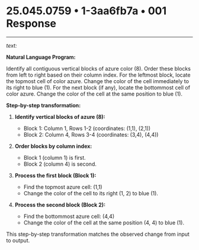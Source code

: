 # 25.045.0759 • 1-3aa6fb7a • 001 Response

---

*text:*

**Natural Language Program:**

Identify all contiguous vertical blocks of azure color (8). Order these blocks from left to right based on their column index. For the leftmost block, locate the topmost cell of color azure. Change the color of the cell immediately to its right to blue (1). For the next block (if any), locate the bottommost cell of color azure. Change the color of the cell at the same position to blue (1).

**Step-by-step transformation:**

1. **Identify vertical blocks of azure (8):**
   - Block 1: Column 1, Rows 1-2 (coordinates: (1,1), (2,1))
   - Block 2: Column 4, Rows 3-4 (coordinates: (3,4), (4,4))

2. **Order blocks by column index:**
   - Block 1 (column 1) is first.
   - Block 2 (column 4) is second.

3. **Process the first block (Block 1):**
   - Find the topmost azure cell: (1,1)
   - Change the color of the cell to its right (1, 2) to blue (1).

4. **Process the second block (Block 2):**
   - Find the bottommost azure cell: (4,4)
   - Change the color of the cell at the same position (4, 4) to blue (1).

This step-by-step transformation matches the observed change from input to output.
